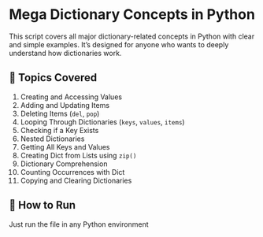 # Mega Dictionary Concepts in Python

This script covers all major dictionary-related concepts in Python with clear and simple examples. It’s designed for anyone who wants to deeply understand how dictionaries work.

## 🧠 Topics Covered

1. Creating and Accessing Values
2. Adding and Updating Items
3. Deleting Items (`del`, `pop`)
4. Looping Through Dictionaries (`keys`, `values`, `items`)
5. Checking if a Key Exists
6. Nested Dictionaries
7. Getting All Keys and Values
8. Creating Dict from Lists using `zip()`
9. Dictionary Comprehension
10. Counting Occurrences with Dict
11. Copying and Clearing Dictionaries

## 🚀 How to Run

Just run the file in any Python environment
